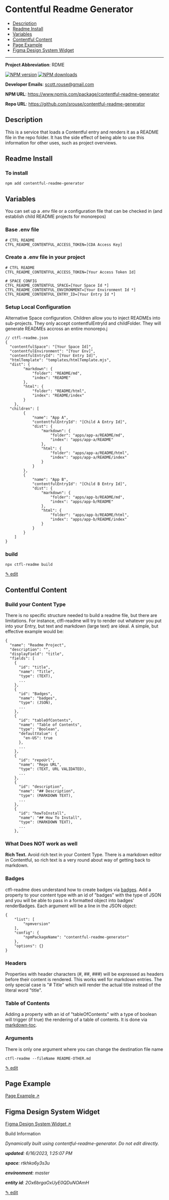 # Contentful Readme Generator
<!-- 
  Do not edit directly, built using contentful-readme-generator.
  Content details in Build Information below.
-->

- [Description](#description)
- [Readme Install](#readme-install)
- [Variables](#variables)
- [Contentful Content](#contentful-content)
- [Page Example](#page-example)
- [Figma Design System Widget](#figma-design-system-widget)

---


__Project Abbreviation__: RDME

<span class="badge-npmversion"><a href="https://npmjs.org/package/contentful-readme-generator" title="View this project on NPM"><img src="https://img.shields.io/npm/v/contentful-readme-generator.svg" alt="NPM version" /></a></span>
<span class="badge-npmdownloads"><a href="https://npmjs.org/package/contentful-readme-generator" title="View this project on NPM"><img src="https://img.shields.io/npm/dm/contentful-readme-generator.svg" alt="NPM downloads" /></a></span>

__Developer Emails__: scott.rouse@gmail.com

__NPM URL__: https://www.npmjs.com/package/contentful-readme-generator

__Repo URL__: https://github.com/srouse/contentful-readme-generator

## Description

This is a service that loads a Contentful entry and renders it as a README file in the repo folder. It has the side effect of being able to use this information for other uses, such as project overviews.

## Readme Install
### To install

```
npm add contentful-readme-generator
```

## Variables

You can set up a .env file or a configuration file that can be checked in (and establish child README projects for monorepos)

### Base .env file

```
# CTFL README
CTFL_README_CONTENTFUL_ACCESS_TOKEN=[CDA Access Key]
```

### Create a .env file in your project

```
# CTFL README
CTFL_README_CONTENTFUL_ACCESS_TOKEN=[Your Access Token Id]

# SPACE CONFIG
CTFL_README_CONTENTFUL_SPACE=[Your Space Id *]
CTFL_README_CONTENTFUL_ENVIRONMENT=[Your Environment Id *]
CTFL_README_CONTENTFUL_ENTRY_ID=[Your Entry Id *]
```

### Setup Local Configuration
Alternative Space configuration. Children allow you to inject READMEs into sub-projects. They only accept contentfulEntryId and childFolder. They will generate READMEs accross an entire monorepo.j

```
// ctfl-readme.json
{
  "contentfulSpace": "[Your Space Id]",
  "contentfulEnvironment": "[Your Env]",
  "contentfulEntryId": "[Your Entry Id]",
  "htmlTemplate": "templates/htmlTemplate.mjs",
  "dist": {
        "markdown": {
            "folder": "README/md",
            "index": "README"
        },
        "html": {
            "folder": "README/html",
            "index": "README/index"
        }
    },
  "children": [
        {
            "name": "App A",
            "contentfulEntryId": "[Child A Entry Id]",
            "dist": {
                "markdown": {
                    "folder": "apps/app-a/README/md",
                    "index": "apps/app-a/README"
                },
                "html": {
                    "folder": "apps/app-a/README/html",
                    "index": "apps/app-a/README/index"
                }
            }
        },
        {
            "name": "App B",
            "contentfulEntryId": "[Child B Entry Id]",
            "dist": {
                "markdown": {
                    "folder": "apps/app-b/README/md",
                    "index": "apps/app-b/README"
                },
                "html": {
                    "folder": "apps/app-b/README/html",
                    "index": "apps/app-b/README/index"
                }
            }
        }
    ]
}
```

### build

```
npx ctfl-readme build
```


[&#9998; edit](https://app.contentful.com/spaces/rtkhko6y3s3u/environments/master/entries/4FyaOXdSP67ZUCjVxftGEw)

## Contentful Content
### Build your Content Type
There is no specific structure needed to build a readme file, but there are limitations. For instance, ctfl-readme will try to render out whatever you put into your Entry, but text and markdown (large text) are ideal. A simple, but effective example would be:

```
{
  "name": "Readme Project",
  "description": "",
  "displayField": "title",
  "fields": [
    {
      "id": "title",
      "name": "Title",
      "type": (TEXT),
      ...
    },
    {
      "id": "Badges",
      "name": "badges",
      "type": (JSON),
      ...
    },
    {
      "id": "tableOfContents",
      "name": "Table of Contents",
      "type": "Boolean",
      "defaultValue": {
        "en-US": true
      },
      ...
    },
    {
      "id": "repoUrl",
      "name": "Repo URL",
      "type": (TEXT, URL VALIDATED),
      ...
    },
    {
      "id": "description",
      "name": "## Description",
      "type": (MARKDOWN TEXT),
      ...
    },
    {
      "id": "howToInstall",
      "name": "## How To Install",
      "type": (MARKDOWN TEXT),
      ...
    },

```

### What Does NOT work as well

__Rich Text.__ Avoid rich text in your Content Type. There is a markdown editor in Contentful, so rich text is a very round about way of getting back to markdown.

### Badges

ctfl-readme does understand how to create badges via [badges](https://www.npmjs.com/package/badges). Add a property to your content type with an id of "badges" with the type of JSON and you will be able to pass in a formatted object into badges' renderBadges. Each argument will be a line in the JSON object:

```
{
    "list": [
        "npmversion"
    ],
    "config": {
        "npmPackageName": "contentful-readme-generator"
    },
    "options": {}
}
```

### Headers

Properties with header characters (#, ##, ###) will be expressed as headers before their content is rendered. This works well for markdown entries. The only special case is "# Title" which will render the actual title instead of the literal word "title".

### Table of Contents

Adding a property with an id of "tableOfContents" with a type of boolean will trigger (if true) the rendering of a table of contents. It is done via [markdown-toc](https://www.npmjs.com/package/markdown-toc).

### Arguments

There is only one argument where you can change the destination file name

```
ctfl-readme --fileName README-OTHER.md
```

[&#9998; edit](https://app.contentful.com/spaces/rtkhko6y3s3u/environments/master/entries/1yKn2zknPY9EyUI0YjtWMa)

## Page Example

[Page Example &#8599;](./README/md/page-example.md)

## Figma Design System Widget

[Figma Design System Widget &#8599;](./README/md/figma-design-system-widget.md)

<div class="build-information">
Build Information

*Dynamically built using contentful-readme-generator. Do not edit directly.*

*__updated__: 6/16/2023, 1:25:07 PM*

*__space__: rtkhko6y3s3u*

*__environment__: master*

*__entity id__: 2Ox6brgaOxUyE0QDuNOAmH*

</div>

[&#9998; edit](https://app.contentful.com/spaces/rtkhko6y3s3u/environments/master/entries/2Ox6brgaOxUyE0QDuNOAmH)
